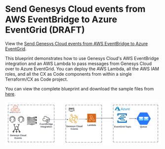 # Send Genesys Cloud events from AWS EventBridge to Azure EventGrid (DRAFT)

View the [Send Genesys Cloud events from AWS EventBridge to Azure EventGrid](https://github.com/GenesysCloudBlueprints/genesyscloud-eventbridge-eventgrid-blueprint "Send Genesys Cloud events from AWS EventBridge to Azure EventGrid"). 

This blueprint demonstrates how to use Genesys Cloud's AWS EventBridge integration and an AWS Lambda to pass messages from Genesys Cloud over to Azure EventGrid. You can deploy the AWS Lambda, all the AWS IAM roles, and all the CX as Code components from within a single Terraform/CX as Code project.

You can view the complete blueprint and download the sample files from [here](https://github.com/GenesysCloudBlueprints/genesyscloud-eventbridge-eventgrid-blueprint "Send Genesys Cloud events from AWS EventBridge to Azure EventGrid").

![Send Genesys Cloud events from AWS EventBridge to Azure EventGrid](blueprint/images/overview.png "Send Genesys Cloud events from AWS EventBridge to Azure EventGrid")


